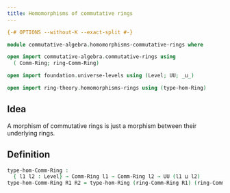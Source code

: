 ```yaml
---
title: Homomorphisms of commutative rings
---
```


```agda
{-# OPTIONS --without-K --exact-split #-}

module commutative-algebra.homomorphisms-commutative-rings where

open import commutative-algebra.commutative-rings using
  ( Comm-Ring; ring-Comm-Ring)

open import foundation.universe-levels using (Level; UU; _⊔_)

open import ring-theory.homomorphisms-rings using (type-hom-Ring)
```

## Idea

A morphism of commutative rings is just a morphism between their underlying rings.

## Definition

```agda
type-hom-Comm-Ring :
  { l1 l2 : Level} → Comm-Ring l1 → Comm-Ring l2 → UU (l1 ⊔ l2)
type-hom-Comm-Ring R1 R2 = type-hom-Ring (ring-Comm-Ring R1) (ring-Comm-Ring R2)
```
